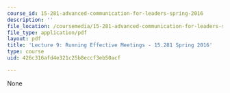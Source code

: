 ```yaml
---
course_id: 15-281-advanced-communication-for-leaders-spring-2016
description: ''
file_location: /coursemedia/15-281-advanced-communication-for-leaders-spring-2016/426c316afd4e321c25b8eccf3eb50acf_MIT15_281S16_Lec9.pdf
file_type: application/pdf
layout: pdf
title: 'Lecture 9: Running Effective Meetings - 15.281 Spring 2016'
type: course
uid: 426c316afd4e321c25b8eccf3eb50acf

---
```

None